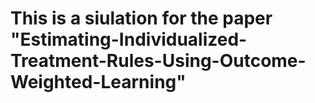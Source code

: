
# This is a siulation for the paper "Estimating-Individualized-Treatment-Rules-Using-Outcome-Weighted-Learning"
